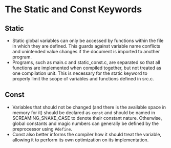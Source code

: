 # The Static and Const Keywords
## Static
* Static global variables can only be accessed by functions within the file in which they are defined. This guards against variable name conflicts and unintended value changes if the document is imported to another program.
* Programs, such as main.c and static_const.c, are separated so that all functions are implemented when compiled together, but not treated as one compilation unit. This is necessary for the static keyword to properly limit the scope of variables and functions defined in src.c.
## Const
* Variables that should not be changed (and there is the available space in memory for it) should be declared as `const` and should be named in SCREAMING_SNAKE_CASE to denote their constant nature. Otherwise, global constants and magic numbers can generally be defined by the preprocessor using `#define`.
* Const also better informs the compiler how it should treat the variable, allowing it to perform its own optimization on its implementation.